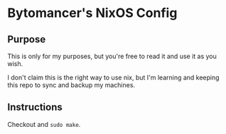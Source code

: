 # Bytomancer's NixOS Config

## Purpose
This is only for my purposes, but you're free to read it and use it as you wish.

I don't claim this is the right way to use nix, but I'm learning and keeping this repo to sync and backup my machines.

## Instructions
Checkout and `sudo make`.
